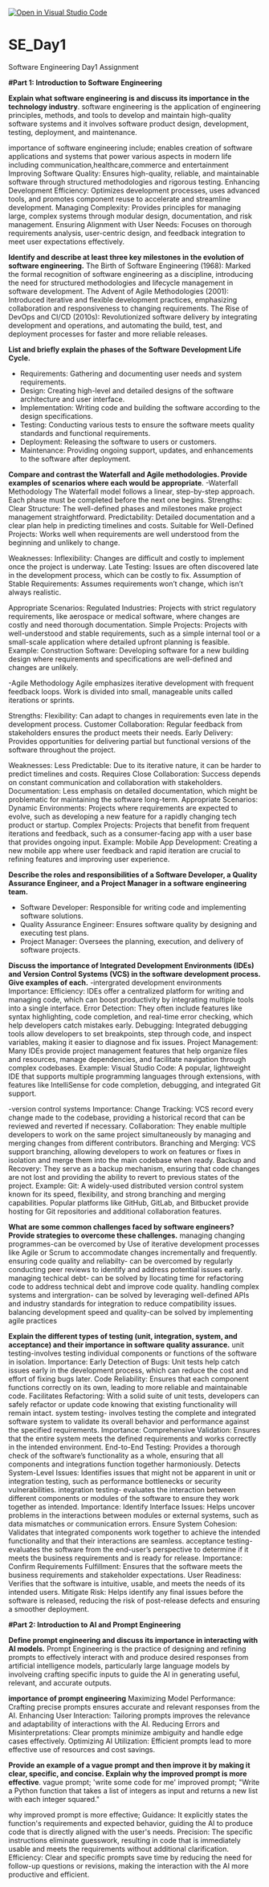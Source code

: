 [![Open in Visual Studio Code](https://classroom.github.com/assets/open-in-vscode-2e0aaae1b6195c2367325f4f02e2d04e9abb55f0b24a779b69b11b9e10269abc.svg)](https://classroom.github.com/online_ide?assignment_repo_id=15568134&assignment_repo_type=AssignmentRepo)
# SE_Day1
Software Engineering Day1 Assignment

**#Part 1: Introduction to Software Engineering**

**Explain what software engineering is and discuss its importance in the technology industry**.
software engineering is the application of engineering principles, methods, and tools to develop and maintain high-quality software systems and it involves software product design, development, testing, deployment, and maintenance.

importance of software engineering include;
enables creation of software applications and systems that power various aspects in modern life including communication,healthcare,commerce and entertainment
Improving Software Quality: Ensures high-quality, reliable, and maintainable software through structured methodologies and rigorous testing.
Enhancing Development Efficiency: Optimizes development processes, uses advanced tools, and promotes component reuse to accelerate and streamline development.
Managing Complexity: Provides principles for managing large, complex systems through modular design, documentation, and risk management.
Ensuring Alignment with User Needs: Focuses on thorough requirements analysis, user-centric design, and feedback integration to meet user expectations effectively.

**Identify and describe at least three key milestones in the evolution of software engineering.**
The Birth of Software Engineering (1968): Marked the formal recognition of software engineering as a discipline, introducing the need for structured methodologies and lifecycle management in software development.
The Advent of Agile Methodologies (2001): Introduced iterative and flexible development practices, emphasizing collaboration and responsiveness to changing requirements.
The Rise of DevOps and CI/CD (2010s): Revolutionized software delivery by integrating development and operations, and automating the build, test, and deployment processes for faster and more reliable releases.

**List and briefly explain the phases of the Software Development Life Cycle.**
  - Requirements: Gathering and documenting user needs and system requirements.
  - Design: Creating high-level and detailed designs of the software architecture and user interface.
  - Implementation: Writing code and building the software according to the design specifications.
  - Testing: Conducting various tests to ensure the software meets quality standards and functional requirements.
  - Deployment: Releasing the software to users or customers.
  - Maintenance: Providing ongoing support, updates, and enhancements to the software after deployment.
    
**Compare and contrast the Waterfall and Agile methodologies. Provide examples of scenarios where each would be appropriate**.
-Waterfall Methodology
 The Waterfall model follows a linear, step-by-step approach. Each phase must be completed before the next one begins.
Strengths:
Clear Structure: The well-defined phases and milestones make project management straightforward.
Predictability: Detailed documentation and a clear plan help in predicting timelines and costs.
Suitable for Well-Defined Projects: Works well when requirements are well understood from the beginning and unlikely to change.

Weaknesses:
Inflexibility: Changes are difficult and costly to implement once the project is underway.
Late Testing: Issues are often discovered late in the development process, which can be costly to fix.
Assumption of Stable Requirements: Assumes requirements won’t change, which isn’t always realistic.

Appropriate Scenarios:
Regulated Industries: Projects with strict regulatory requirements, like aerospace or medical software, where changes are costly and need thorough documentation.
Simple Projects: Projects with well-understood and stable requirements, such as a simple internal tool or a small-scale application where detailed upfront planning is feasible.
Example:
Construction Software: Developing software for a new building design where requirements and specifications are well-defined and changes are unlikely.

-Agile Methodology
 Agile emphasizes iterative development with frequent feedback loops. Work is divided into small, manageable units called iterations or sprints.

Strengths:
Flexibility: Can adapt to changes in requirements even late in the development process.
Customer Collaboration: Regular feedback from stakeholders ensures the product meets their needs.
Early Delivery: Provides opportunities for delivering partial but functional versions of the software throughout the project.

Weaknesses:
Less Predictable: Due to its iterative nature, it can be harder to predict timelines and costs.
Requires Close Collaboration: Success depends on constant communication and collaboration with stakeholders.
Documentation: Less emphasis on detailed documentation, which might be problematic for maintaining the software long-term.
Appropriate Scenarios:
Dynamic Environments: Projects where requirements are expected to evolve, such as developing a new feature for a rapidly changing tech product or startup.
Complex Projects: Projects that benefit from frequent iterations and feedback, such as a consumer-facing app with a user base that provides ongoing input.
Example:
Mobile App Development: Creating a new mobile app where user feedback and rapid iteration are crucial to refining features and improving user experience.

**Describe the roles and responsibilities of a Software Developer, a Quality Assurance Engineer, and a Project Manager in a software engineering team.**
  - Software Developer: Responsible for writing code and implementing software solutions.
  - Quality Assurance Engineer: Ensures software quality by designing and executing test plans.
  - Project Manager: Oversees the planning, execution, and delivery of software projects.
    
**Discuss the importance of Integrated Development Environments (IDEs) and Version Control Systems (VCS) in the software development process. Give examples of each.**
-intergrated development environments
Importance:
Efficiency: IDEs offer a centralized platform for writing and managing code, which can boost productivity by integrating multiple tools into a single interface.
Error Detection: They often include features like syntax highlighting, code completion, and real-time error checking, which help developers catch mistakes early.
Debugging: Integrated debugging tools allow developers to set breakpoints, step through code, and inspect variables, making it easier to diagnose and fix issues.
Project Management: Many IDEs provide project management features that help organize files and resources, manage dependencies, and facilitate navigation through complex codebases.
Example:
Visual Studio Code: A popular, lightweight IDE that supports multiple programming languages through extensions, with features like IntelliSense for code completion, debugging, and integrated Git support.

-version control systems
Importance:
Change Tracking: VCS record every change made to the codebase, providing a historical record that can be reviewed and reverted if necessary.
Collaboration: They enable multiple developers to work on the same project simultaneously by managing and merging changes from different contributors.
Branching and Merging: VCS support branching, allowing developers to work on features or fixes in isolation and merge them into the main codebase when ready.
Backup and Recovery: They serve as a backup mechanism, ensuring that code changes are not lost and providing the ability to revert to previous states of the project.
Example:
Git: A widely-used distributed version control system known for its speed, flexibility, and strong branching and merging capabilities. Popular platforms like GitHub, GitLab, and Bitbucket provide hosting for Git repositories and additional collaboration features.

**What are some common challenges faced by software engineers? Provide strategies to overcome these challenges.**
managing changing programmes-can be overcomed by Use of iterative development processes like Agile or Scrum to accommodate changes incrementally and frequently.
ensuring code quality and reliabilty- can be overcomed by regularly conducting peer reviews to identify and address potential issues early.
managing techical debt- can be solved by llocating time for refactoring code to address technical debt and improve code quality.
handling complex systems and intergration- can be solved by leveraging well-defined APIs and industry standards for integration to reduce compatibility issues.
balancing development speed and quality-can be solved by implementing agile practices

**Explain the different types of testing (unit, integration, system, and acceptance) and their importance in software quality assurance.**
unit testing-involves testing individual components or functions of the software in isolation.
Importance:
Early Detection of Bugs: Unit tests help catch issues early in the development process, which can reduce the cost and effort of fixing bugs later.
Code Reliability: Ensures that each component functions correctly on its own, leading to more reliable and maintainable code.
Facilitates Refactoring: With a solid suite of unit tests, developers can safely refactor or update code knowing that existing functionality will remain intact.
system testing- involves testing the complete and integrated software system to validate its overall behavior and performance against the specified requirements.
Importance:
Comprehensive Validation: Ensures that the entire system meets the defined requirements and works correctly in the intended environment.
End-to-End Testing: Provides a thorough check of the software’s functionality as a whole, ensuring that all components and integrations function together harmoniously.
Detects System-Level Issues: Identifies issues that might not be apparent in unit or integration testing, such as performance bottlenecks or security vulnerabilities.
integration testing- evaluates the interaction between different components or modules of the software to ensure they work together as intended.
Importance:
Identify Interface Issues: Helps uncover problems in the interactions between modules or external systems, such as data mismatches or communication errors.
Ensure System Cohesion: Validates that integrated components work together to achieve the intended functionality and that their interactions are seamless.
acceptance testing-evaluates the software from the end-user’s perspective to determine if it meets the business requirements and is ready for release.
Importance:
Confirm Requirements Fulfillment: Ensures that the software meets the business requirements and stakeholder expectations.
User Readiness: Verifies that the software is intuitive, usable, and meets the needs of its intended users.
Mitigate Risk: Helps identify any final issues before the software is released, reducing the risk of post-release defects and ensuring a smoother deployment.

**#Part 2: Introduction to AI and Prompt Engineering**

**Define prompt engineering and discuss its importance in interacting with AI models.**
Prompt Engineering is the practice of designing and refining prompts to effectively interact with and produce desired responses from artificial intelligence  models, particularly large language models by involveing crafting specific inputs  to guide the AI in generating useful, relevant, and accurate outputs.

**importance of prompt engineering**
Maximizing Model Performance: Crafting precise prompts ensures accurate and relevant responses from the AI.
Enhancing User Interaction: Tailoring prompts improves the relevance and adaptability of interactions with the AI.
Reducing Errors and Misinterpretations: Clear prompts minimize ambiguity and handle edge cases effectively.
Optimizing AI Utilization: Efficient prompts lead to more effective use of resources and cost savings.

**Provide an example of a vague prompt and then improve it by making it clear, specific, and concise. Explain why the improved prompt is more effective**.
vague prompt;
'write some code for me'
improved prompt;
"Write a Python function that takes a list of integers as input and returns a new list with each integer squared."

why improved prompt is more effective;
Guidance: It explicitly states the function's requirements and expected behavior, guiding the AI to produce code that is directly aligned with the user's needs.
Precision: The specific instructions eliminate guesswork, resulting in code that is immediately usable and meets the requirements without additional clarification.
Efficiency: Clear and specific prompts save time by reducing the need for follow-up questions or revisions, making the interaction with the AI more productive and efficient.
